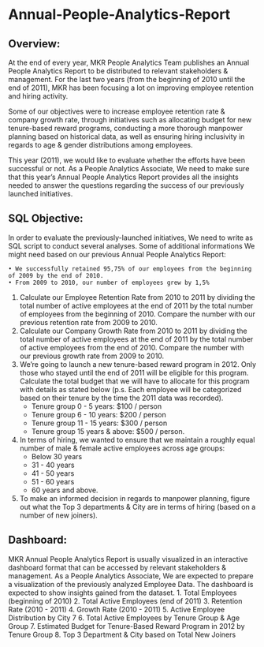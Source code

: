 # Annual-People-Analytics-Report

## Overview:

At the end of every year, MKR People Analytics Team publishes an Annual People Analytics Report to be distributed to relevant stakeholders & management. For the last two years (from the beginning of 2010 until the end of 2011), MKR has been focusing a lot on improving employee retention and hiring activity. 

Some of our objectives were to increase employee retention rate & company growth rate, through initiatives such as allocating budget for new tenure-based reward programs, conducting a more thorough manpower planning based on historical data, as well as ensuring hiring inclusivity in regards to age & gender distributions among employees. 

This year (2011), we would like to evaluate whether the efforts have been successful or not. As a People Analytics Associate, We need to make sure that this year’s Annual People Analytics Report provides all the insights needed to answer the questions regarding the success of our previously launched initiatives.

## SQL Objective:
In order to evaluate the previously-launched initiatives, We need to write as SQL script to conduct several analyses. Some of additional informations We might need based on our previous Annual People Analytics Report: 

    • We successfully retained 95,75% of our employees from the beginning of 2009 by the end of 2010. 
    • From 2009 to 2010, our number of employees grew by 1,5%

  1. Calculate our Employee Retention Rate from 2010 to 2011 by dividing the total number of active employees at the end of 2011 by the total number of employees from the beginning of 2010. Compare the number with our previous retention rate from 2009 to 2010.
  2. Calculate our Company Growth Rate from 2010 to 2011 by dividing the total number of active employees at the end of 2011 by the total number of active employees from the end of 2010. Compare the number with our previous growth rate from 2009 to 2010.
  3. We’re going to launch a new tenure-based reward program in 2012. Only those who stayed until the end of 2011 will be eligible for this program. Calculate the total budget that we will have to allocate for this program with details as stated below (p.s. Each employee will be categorized based on their tenure by the time the 2011 data was recorded).
     - Tenure group 0 - 5 years: $100 / person
     - Tenure group 6 - 10 years: $200 / person
     - Tenure group 11 - 15 years: $300 / person
     - Tenure group 15 years & above: $500 / person.
  5. In terms of hiring, we wanted to ensure that we maintain a roughly equal number of male & female active employees across age groups:
     - Below 30 years
     - 31 - 40 years
     - 41 - 50 years
     - 51 - 60 years
     - 60 years and above.
  7. To make an informed decision in regards to manpower planning, figure out what the Top 3 departments & City are in terms of hiring (based on a number of new joiners).

## Dashboard:

MKR Annual People Analytics Report is usually visualized in an interactive dashboard format that can be accessed by relevant stakeholders & management. As a People Analytics Associate, We are expected to prepare a visualization of the previously analyzed Employee Data. The dashboard is expected to show insights gained from the dataset. 
    1. Total Employees (beginning of 2010)
    2. Total Active Employees (end of 2011)
    3. Retention Rate (2010 - 2011)
    4. Growth Rate (2010 - 2011)
    5. Active Employee Distribution by City 7 
    6. Total Active Employees by Tenure Group & Age Group 
    7. Estimated Budget for Tenure-Based Reward Program in 2012 by Tenure Group 
    8. Top 3 Department & City based on Total New Joiners
